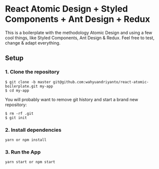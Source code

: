 # React Atomic Design + Styled Components + Ant Design + Redux 

This is a boilerplate with the methodology Atomic Design and using a few cool things, like Styled Components, Ant Design & Redux. Feel free to test, change & adapt everything.

## Setup
### 1. Clone the repository
```
$ git clone -b master git@github.com:wahyuandriyanto/react-atomic-boilerplate.git my-app
$ cd my-app
```
You will probably want to remove git history and start a brand new repository:
```
$ rm -rf .git
$ git init
```
### 2. Install dependencies
```
yarn or npm install
```
### 3. Run the App
```
yarn start or npm start
```
